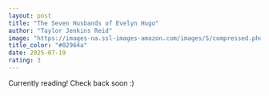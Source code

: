 ```yaml
---
layout: post
title: "The Seven Husbands of Evelyn Hugo"
author: "Taylor Jenkins Reid"
image: "https://images-na.ssl-images-amazon.com/images/S/compressed.photo.goodreads.com/books/1664458703i/32620332.jpg"
title_color: "#02964a"
date: 2025-07-19
rating: 3
---
```

Currently reading! Check back soon :)